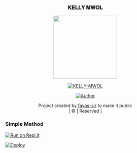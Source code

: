<h3 align="center">𝐊𝐄𝐋𝐋𝐘 𝐌𝐖𝐎𝐋</h3>


<div align="center">
  <img border-radius: 15px src="https://i.imgur.com/6pfzK9s.jpg" width="200" height="200"/>
  <p align="center">
<a href="#"><img title="KELLY-MWOL" src="https://img.shields.io/badge/KELLY-MWOL-green?colorA=%23ff0000&colorB=%23017e40&style=for-the-badge"></a>
</p>
  <p align="center">
<a href="https://github.com/fayas-sir"><img title="Author" src="https://img.shields.io/badge/Author-FAYAS/FAYAS?color=blue&style=for-the-badge&logo=whatsapp"></a>
</p>
</div>
<p align="center">
Project created by <a href="https://github.com/fayas-sir">fayas-sir</a> to make it public
    <br>
       | © |
        Reserved |
    <br> 
</p>


  ### Simple Method
 
[![Run on Repl.it](https://repl.it/badge/github/quiec/whatsAlfa)](https://replit.com/@GLANZFF/KELLY-QR?v=1)
  

[![Deploy](https://www.herokucdn.com/deploy/button.svg)](https://heroku.com/deploy?template=https://github.com/polipoliv3/ssssssss) 
 
